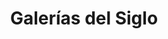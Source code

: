 ---
title: "Galerías del Siglo"
url: /ciudad-autonoma-de-buenos-aires/galerias-del-siglo/
shop: Einkaufszentrum
---